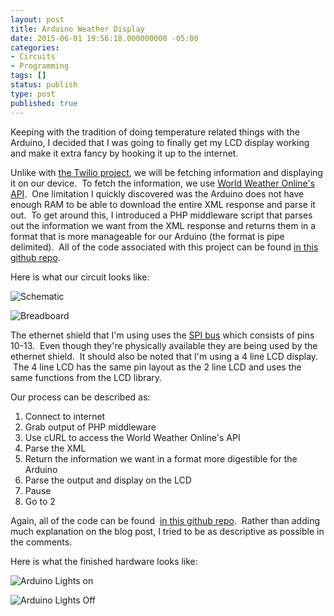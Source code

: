 ```yaml
---
layout: post
title: Arduino Weather Display
date: 2015-06-01 19:56:18.000000000 -05:00
categories:
- Circuits
- Programming
tags: []
status: publish
type: post
published: true
---
```


Keeping with the tradition of doing temperature related things with the Arduino, I decided that I was going to finally get my LCD display working and make it extra fancy by hooking it up to the internet.

Unlike with [the Twilio project](https://jonathonklem.com/circuits/programming/useless-arduino-hacking/), we will be fetching information and displaying it on our device.  To fetch the information, we use [World Weather Online's API](http://www.worldweatheronline.com/api/).  One limitation I quickly discovered was the Arduino does not have enough RAM to be able to download the entire XML response and parse it out.  To get around this, I introduced a PHP middleware script that parses out the information we want from the XML response and returns them in a format that is more manageable for our Arduino (the format is pipe delimited).  All of the code associated with this project can be found [in this github repo](https://github.com/jonathonklem/TemperatureDisplayer).

Here is what our circuit looks like:

![Schematic](https://jonathonklem.com/assets/images/schematic.jpg)

![Breadboard](https://jonathonklem.com/assets/images/breadboard.jpg)

The ethernet shield that I'm using uses the [SPI bus](http://www.arduino.cc/en/Reference/SPI) which consists of pins 10-13.  Even though they're physically available they are being used by the ethernet shield.  It should also be noted that I'm using a 4 line LCD display.  The 4 line LCD has the same pin layout as the 2 line LCD and uses the same functions from the LCD library.

Our process can be described as:

1. Connect to internet
2. Grab output of PHP middleware
  1. Use cURL to access the World Weather Online's API
  2. Parse the XML
  3. Return the information we want in a format more digestible for the Arduino
3. Parse the output and display on the LCD
4. Pause
5. Go to 2

Again, all of the code can be found  [in this github repo](https://github.com/jonathonklem/TemperatureDisplayer).  Rather than adding much explanation on the blog post, I tried to be as descriptive as possible in the comments.

Here is what the finished hardware looks like:

![Arduino Lights on](https://jonathonklem.com/assets/images/arduino-lights-on.jpg)

![Arduino Lights Off](https://jonathonklem.com/assets/images/arduino-lights-off.jpg)
